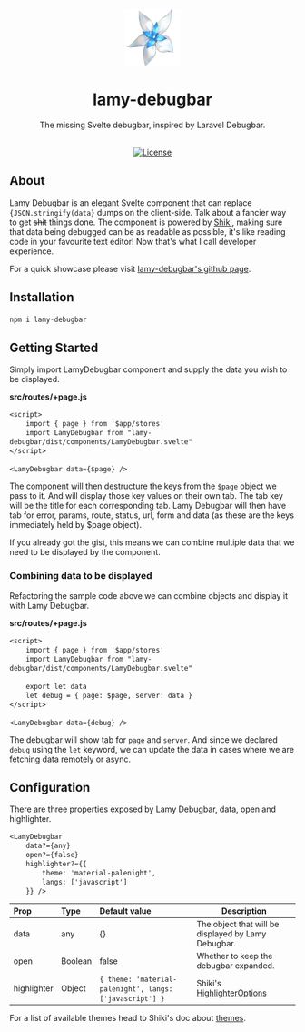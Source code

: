 <p align="center">
    <a href="https://lnfel.github.io/lamy-debugbar/" target="_blank">
        <img src="https://raw.githubusercontent.com/lnfel/lamy-debugbar/main/src/lib/assets/lamy-logo.png" height="100">
    </a>
    <h1 align="center">lamy-debugbar</h1>
</p>

<div align="center">
  <p>
    The missing Svelte debugbar, inspired by Laravel Debugbar.
  </p>
  <br/>
  <a href="https://packagist.org/packages/laravel/framework"><img src="https://img.shields.io/packagist/l/laravel/framework" alt="License"></a>
</div>

## About

Lamy Debugbar is an elegant Svelte component that can replace `{JSON.stringify(data}` dumps on the client-side. Talk about a fancier way to get ~~shit~~ things done. The component is powered by [Shiki](https://shiki.matsu.io/), making sure that data being debugged can be as readable as possible, it's like reading code in your favourite text editor! Now that's what I call developer experience.

For a quick showcase please visit [lamy-debugbar's github page](https://lnfel.github.io/lamy-debugbar/).

## Installation

```s
npm i lamy-debugbar
```

## Getting Started

Simply import LamyDebugbar component and supply the data you wish to be displayed.

**src/routes/+page.js**
```svelte
<script>
    import { page } from '$app/stores'
    import LamyDebugbar from "lamy-debugbar/dist/components/LamyDebugbar.svelte"
</script>

<LamyDebugbar data={$page} />
```

The component will then destructure the keys from the `$page` object we pass to it. And will display those key values on their own tab. The tab key will be the title for each corresponding tab. Lamy Debugbar will then have tab for error, params, route, status, url, form and data (as these are the keys immediately held by $page object).

If you already got the gist, this means we can combine multiple data that we need to be displayed by the component.

### Combining data to be displayed

Refactoring the sample code above we can combine objects and display it with Lamy Debugbar.

**src/routes/+page.js**
```svelte
<script>
    import { page } from '$app/stores'
    import LamyDebugbar from "lamy-debugbar/dist/components/LamyDebugbar.svelte"

    export let data
    let debug = { page: $page, server: data }
</script>

<LamyDebugbar data={debug} />
```

The debugbar will show tab for `page` and `server`. And since we declared `debug` using the `let` keyword, we can update the data in cases where we are fetching data remotely or async.

## Configuration

There are three properties exposed by Lamy Debugbar, data, open and highlighter.

```svelte
<LamyDebugbar 
    data?={any}
    open?={false}
    highlighter?={{
        theme: 'material-palenight',
        langs: ['javascript']
    }} />
```

| Prop | Type | Default value | Description |
| :--- | :--- | :--- | --- |
| data | any | {} | The object that will be displayed by Lamy Debugbar. |
| open | Boolean | false | Whether to keep the debugbar expanded. |
| highlighter | Object | `{ theme: 'material-palenight', langs: ['javascript'] }` | Shiki's [HighlighterOptions](https://github.com/shikijs/shiki#configuration-and-options) |

For a list of available themes head to Shiki's doc about [themes](https://github.com/shikijs/shiki/blob/main/docs/themes.md#all-themes).
